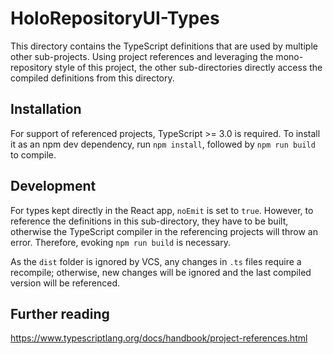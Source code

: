 # HoloRepositoryUI-Types

This directory contains the TypeScript definitions that are used by multiple other sub-projects. Using project references and leveraging the mono-repository style of this project, the other sub-directories directly access the compiled definitions from this directory.

## Installation
For support of referenced projects, TypeScript >= 3.0 is required. To install it as an npm dev dependency, run `npm install`, followed by `npm run build` to compile.

## Development
For types kept directly in the React app, `noEmit` is set to `true`. However, to reference the definitions in this sub-directory, they have to be built, otherwise the TypeScript compiler in the referencing projects will throw an error. Therefore, evoking `npm run build` is necessary.

As the `dist` folder is ignored by VCS, any changes in `.ts` files require a recompile; otherwise, new changes will be ignored and the last compiled version will be referenced.

## Further reading
https://www.typescriptlang.org/docs/handbook/project-references.html